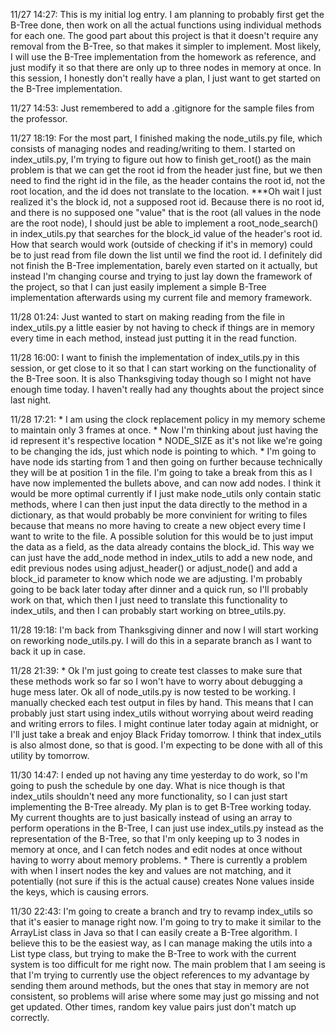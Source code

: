 11/27   14:27:  This is my initial log entry. I am planning to probably first get the B-Tree done, then work on all the actual functions using individual methods for each one. 
                The good part about this project is that it doesn't require any removal from the B-Tree, so that makes it simpler to implement. Most likely, I will use the 
                B-Tree implementation from the homework as reference, and just modify it so that there are only up to three nodes in memory at once.
                In this session, I honestly don't really have a plan, I just want to get started on the B-Tree implementation.

11/27   14:53:  Just remembered to add a .gitignore for the sample files from the professor.

11/27   18:19:  For the most part, I finished making the node_utils.py file, which consists of managing nodes and reading/writing to them.
                I started on index_utils.py, I'm trying to figure out how to finish get_root() as the main problem is that we can get the root id from the header just fine,
                    but we then need to find the right id in the file, as the header contains the root id, not the root location, and the id does not translate to the location.
                    ***Oh wait I just realized it's the block id, not a supposed root id. Because there is no root id, and there is no supposed one "value" that is the root
                       (all values in the node are the root node), I should just be able to implement a root_node_search() in index_utils.py that searches for the block_id value of
                       the header's root id. How that search would work (outside of checking if it's in memory) could be to just read from file down the list until we find the root id.
                I definitely did not finish the B-Tree implementation, barely even started on it actually, but instead I'm changing course and trying to just lay down the framework 
                    of the project, so that I can just easily implement a simple B-Tree implementation afterwards using my current file and memory framework.

11/28   01:24:  Just wanted to start on making reading from the file in index_utils.py a little easier by not having to check if things are in memory every time in each method,
                instead just putting it in the read function.

11/28   16:00:  I want to finish the implementation of index_utils.py in this session, or get close to it so that I can start working on the functionality of the B-Tree soon. It is 
                also Thanksgiving today though so I might not have enough time today. I haven't really had any thoughts about the project since last night.

11/28   17:21:  * I am using the clock replacement policy in my memory scheme to maintain only 3 frames at once.
                * Now I'm thinking about just having the id represent it's respective location * NODE_SIZE as it's not like we're going to be changing the ids, just which node is pointing to which.
                * I'm going to have node ids starting from 1 and then going on further because technically they will be at position 1 in the file.
                I'm going to take a break from this as I have now implemented the bullets above, and can now add nodes.
                I think it would be more optimal currently if I just make node_utils only contain static methods, where I can then just input the data directly to the method in a 
                    dictionary, as that would probably be more convinient for writing to files because that means no more having to create a new object every time I want to write to the file. 
                    A possible solution for this would be to just imput the data as a field, as the data already contains the block_id. This way we can just have the add_node method in index_utils to add a new node, and edit previous nodes using adjust_header() or adjust_node() and add a block_id parameter to know which node we are adjusting.
                    I'm probably going to be back later today after dinner and a quick run, so I'll probably work on that, which then I just need to translate this functionality to index_utils, and then I can probably start working on btree_utils.py.

11/28   19:18:  I'm back from Thanksgiving dinner and now I will start working on reworking node_utils.py. I will do this in a separate branch as I want to back it up in case.

11/28   21:39:  * Ok I'm just going to create test classes to make sure that these methods work so far so I won't have to worry about debugging a huge mess later.
                Ok all of node_utils.py is now tested to be working. I manually checked each test output in files by hand. This means that I can probably just start using index_utils without worrying about weird reading and writing errors to files. I might continue later today again at midnight, or I'll just take a break and enjoy Black Friday tomorrow. I think that index_utils is also almost done, so that is good. I'm expecting to be done with all of this utility by tomorrow.

11/30   14:47:  I ended up not having any time yesterday to do work, so I'm going to push the schedule by one day. What is nice though is that index_utils shouldn't need any more 
                functionality, so I can just start implementing the B-Tree already. My plan is to get B-Tree working today.
                My current thoughts are to just basically instead of using an array to perform operations in the B-Tree, I can just use index_utils.py instead as the representation of the B-Tree, so that I'm only keeping up to 3 nodes in memory at once, and I can fetch nodes and edit nodes at once without having to worry about memory problems.
                * There is currently a problem with when I insert nodes the key and values are not matching, and it potentially (not sure if this is the actual cause) creates None values inside the keys, which is causing errors.

11/30   22:43:  I'm going to create a branch and try to revamp index_utils so that it's easier to manage right now. I'm going to try to make it similar to the ArrayList class in Java
                so that I can easily create a B-Tree algorithm. I believe this to be the easiest way, as I can manage making the utils into a List type class, but trying to make the B-Tree to work with the current system is too difficult for me right now. The main problem that I am seeing is that I'm trying to currently use the object references to my advantage by sending them around methods, but the ones that stay in memory are not consistent, so problems will arise where some may just go missing and not get updated. Other times, random key value pairs just don't match up correctly.